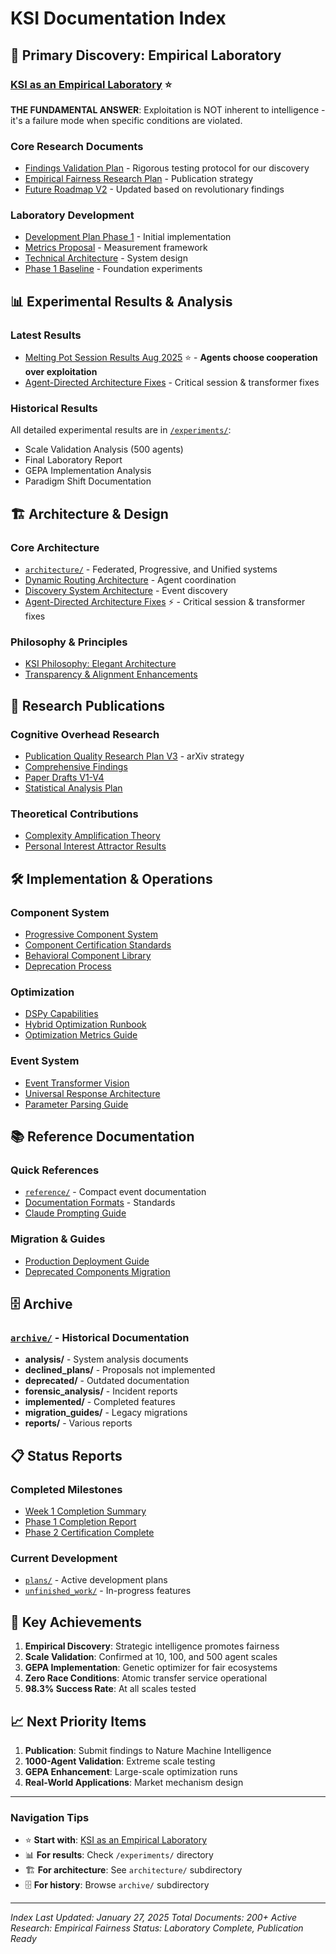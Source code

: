 # KSI Documentation Index

## 🎯 Primary Discovery: Empirical Laboratory

### [KSI as an Empirical Laboratory](KSI_AS_EMPIRICAL_LABORATORY.md) ⭐
**THE FUNDAMENTAL ANSWER**: Exploitation is NOT inherent to intelligence - it's a failure mode when specific conditions are violated.

### Core Research Documents
- [Findings Validation Plan](FINDINGS_VALIDATION_PLAN.md) - Rigorous testing protocol for our discovery
- [Empirical Fairness Research Plan](EMPIRICAL_FAIRNESS_RESEARCH_PLAN.md) - Publication strategy
- [Future Roadmap V2](KSI_FUTURE_ROADMAP_V2.md) - Updated based on revolutionary findings

### Laboratory Development
- [Development Plan Phase 1](DEVELOPMENT_PLAN_EMPIRICAL_LABORATORY_PHASE1.md) - Initial implementation
- [Metrics Proposal](EMPIRICAL_LABORATORY_METRICS_PROPOSAL.md) - Measurement framework
- [Technical Architecture](EMPIRICAL_LABORATORY_TECHNICAL_ARCHITECTURE.md) - System design
- [Phase 1 Baseline](PHASE_1_BASELINE_DYNAMICS.md) - Foundation experiments

## 📊 Experimental Results & Analysis

### Latest Results
- [Melting Pot Session Results Aug 2025](MELTING_POT_SESSION_RESULTS_AUG2025.md) ⭐ - **Agents choose cooperation over exploitation**
- [Agent-Directed Architecture Fixes](AGENT_DIRECTED_ARCHITECTURE_FIXES.md) - Critical session & transformer fixes

### Historical Results
All detailed experimental results are in [`/experiments/`](../experiments/):
- Scale Validation Analysis (500 agents)
- Final Laboratory Report
- GEPA Implementation Analysis
- Paradigm Shift Documentation

## 🏗️ Architecture & Design

### Core Architecture
- [`architecture/`](architecture/) - Federated, Progressive, and Unified systems
- [Dynamic Routing Architecture](DYNAMIC_ROUTING_ARCHITECTURE.md) - Agent coordination
- [Discovery System Architecture](DISCOVERY_SYSTEM_ARCHITECTURE.md) - Event discovery
- [Agent-Directed Architecture Fixes](AGENT_DIRECTED_ARCHITECTURE_FIXES.md) ⚡ - Critical session & transformer fixes

### Philosophy & Principles
- [KSI Philosophy: Elegant Architecture](KSI_PHILOSOPHY_ELEGANT_ARCHITECTURE.md)
- [Transparency & Alignment Enhancements](KSI_TRANSPARENCY_ALIGNMENT_ENHANCEMENTS.md)

## 🔬 Research Publications

### Cognitive Overhead Research
- [Publication Quality Research Plan V3](PUBLICATION_QUALITY_RESEARCH_PLAN_V3.md) - arXiv strategy
- [Comprehensive Findings](COGNITIVE_OVERHEAD_COMPREHENSIVE_FINDINGS.md)
- [Paper Drafts V1-V4](PAPER_DRAFT_CONTEXT_SWITCHING_VERBOSITY_V4_COMPLETE.md)
- [Statistical Analysis Plan](STATISTICAL_ANALYSIS_PLAN.md)

### Theoretical Contributions
- [Complexity Amplification Theory](COMPLEXITY_AMPLIFICATION_THEORY.md)
- [Personal Interest Attractor Results](PERSONAL_INTEREST_ATTRACTOR_RESULTS.md)

## 🛠️ Implementation & Operations

### Component System
- [Progressive Component System](PROGRESSIVE_COMPONENT_SYSTEM.md)
- [Component Certification Standards](COMPONENT_CERTIFICATION_STANDARDS.md)
- [Behavioral Component Library](BEHAVIORAL_COMPONENT_LIBRARY.md)
- [Deprecation Process](COMPONENT_DEPRECATION_PROCESS.md)

### Optimization
- [DSPy Capabilities](DSPY_CAPABILITIES_OVERVIEW.md)
- [Hybrid Optimization Runbook](HYBRID_OPTIMIZATION_RUNBOOK.md)
- [Optimization Metrics Guide](OPTIMIZATION_METRICS_GUIDE.md)

### Event System
- [Event Transformer Vision](EVENT_TRANSFORMER_VISION.md)
- [Universal Response Architecture](UNIVERSAL_RESPONSE_ARCHITECTURE.md)
- [Parameter Parsing Guide](PARAMETER_PARSING_GUIDE.md)

## 📚 Reference Documentation

### Quick References
- [`reference/`](reference/) - Compact event documentation
- [Documentation Formats](DOCUMENTATION_FORMATS.md) - Standards
- [Claude Prompting Guide](CLAUDE_PROMPTING_GUIDE.md)

### Migration & Guides
- [Production Deployment Guide](PRODUCTION_DEPLOYMENT_GUIDE.md)
- [Deprecated Components Migration](DEPRECATED_COMPONENTS_MIGRATION_GUIDE.md)

## 🗄️ Archive

### [`archive/`](archive/) - Historical Documentation
- **analysis/** - System analysis documents
- **declined_plans/** - Proposals not implemented
- **deprecated/** - Outdated documentation
- **forensic_analysis/** - Incident reports
- **implemented/** - Completed features
- **migration_guides/** - Legacy migrations
- **reports/** - Various reports

## 📋 Status Reports

### Completed Milestones
- [Week 1 Completion Summary](WEEK_1_COMPLETION_SUMMARY.md)
- [Phase 1 Completion Report](PHASE_1_COMPLETION_REPORT.md)
- [Phase 2 Certification Complete](PHASE_2_CERTIFICATION_COMPLETE.md)

### Current Development
- [`plans/`](plans/) - Active development plans
- [`unfinished_work/`](unfinished_work/) - In-progress features

## 🚀 Key Achievements

1. **Empirical Discovery**: Strategic intelligence promotes fairness
2. **Scale Validation**: Confirmed at 10, 100, and 500 agent scales
3. **GEPA Implementation**: Genetic optimizer for fair ecosystems
4. **Zero Race Conditions**: Atomic transfer service operational
5. **98.3% Success Rate**: At all scales tested

## 📈 Next Priority Items

1. **Publication**: Submit findings to Nature Machine Intelligence
2. **1000-Agent Validation**: Extreme scale testing
3. **GEPA Enhancement**: Large-scale optimization runs
4. **Real-World Applications**: Market mechanism design

---

### Navigation Tips

- ⭐ **Start with**: [KSI as an Empirical Laboratory](KSI_AS_EMPIRICAL_LABORATORY.md)
- 📊 **For results**: Check `/experiments/` directory
- 🏗️ **For architecture**: See `architecture/` subdirectory
- 🗄️ **For history**: Browse `archive/` subdirectory

---

*Index Last Updated: January 27, 2025*
*Total Documents: 200+*
*Active Research: Empirical Fairness*
*Status: Laboratory Complete, Publication Ready*